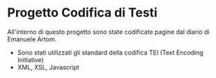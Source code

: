 # Progetto Codifica di Testi
All'interno di questo progetto sono state codificate pagine dal diario di Emanuele Artom.
- Sono stati utilizzati gli standard della codifica TEI (Text Encoding Initiative)
- XML, XSL, Javascript 
